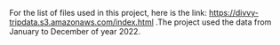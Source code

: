 For the list of files used in this project, here is the link: https://divvy-tripdata.s3.amazonaws.com/index.html
.The project used the data from January to December of year 2022.
